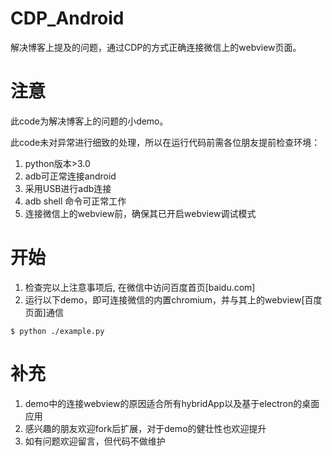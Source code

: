 # CDP_Android

解决博客上提及的问题，通过CDP的方式正确连接微信上的webview页面。

# 注意

此code为解决博客上的问题的小demo。

此code未对异常进行细致的处理，所以在运行代码前需各位朋友提前检查环境：
1. python版本>3.0
2. adb可正常连接android
3. 采用USB进行adb连接
4. adb shell 命令可正常工作
5. 连接微信上的webview前，确保其已开启webview调试模式


# 开始

1. 检查完以上注意事项后, 在微信中访问百度首页[baidu.com]
2. 运行以下demo，即可连接微信的内置chromium，并与其上的webview[百度页面]通信
```
$ python ./example.py
```

# 补充

1. demo中的连接webview的原因适合所有hybridApp以及基于electron的桌面应用
2. 感兴趣的朋友欢迎fork后扩展，对于demo的健壮性也欢迎提升
3. 如有问题欢迎留言，但代码不做维护





